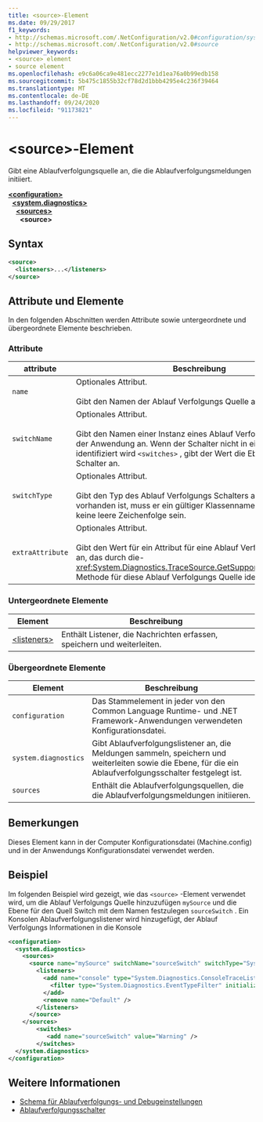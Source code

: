 ```yaml
---
title: <source>-Element
ms.date: 09/29/2017
f1_keywords:
- http://schemas.microsoft.com/.NetConfiguration/v2.0#configuration/system.diagnostics/sources/source
- http://schemas.microsoft.com/.NetConfiguration/v2.0#source
helpviewer_keywords:
- <source> element
- source element
ms.openlocfilehash: e9c6a06ca9e481ecc2277e1d1ea76a0b99edb158
ms.sourcegitcommit: 5b475c1855b32cf78d2d1bbb4295e4c236f39464
ms.translationtype: MT
ms.contentlocale: de-DE
ms.lasthandoff: 09/24/2020
ms.locfileid: "91173821"
---
```

# <a name="source-element"></a>\<source>-Element

Gibt eine Ablaufverfolgungsquelle an, die die Ablaufverfolgungsmeldungen initiiert.  

[**\<configuration>**](../configuration-element.md)\
&nbsp;&nbsp;[**\<system.diagnostics>**](system-diagnostics-element.md)\
&nbsp;&nbsp;&nbsp;&nbsp;[**\<sources>**](sources-element.md)\
&nbsp;&nbsp;&nbsp;&nbsp;&nbsp;&nbsp;**\<source>**

## <a name="syntax"></a>Syntax  
  
```xml  
<source>
  <listeners>...</listeners>  
</source>  
```  
  
## <a name="attributes-and-elements"></a>Attribute und Elemente  

 In den folgenden Abschnitten werden Attribute sowie untergeordnete und übergeordnete Elemente beschrieben.  
  
### <a name="attributes"></a>Attribute  
  
|attribute|Beschreibung|  
|---------------|-----------------|  
|`name`|Optionales Attribut.<br /><br /> Gibt den Namen der Ablauf Verfolgungs Quelle an.|  
|`switchName`|Optionales Attribut.<br /><br /> Gibt den Namen einer Instanz eines Ablauf Verfolgungs Switchs in der Anwendung an. Wenn der Schalter nicht in einem-Element identifiziert wird `<switches>` , gibt der Wert die Ebene für den Schalter an.|  
|`switchType`|Optionales Attribut.<br /><br /> Gibt den Typ des Ablauf Verfolgungs Schalters an. Wenn der Typ vorhanden ist, muss er ein gültiger Klassenname sein und darf keine leere Zeichenfolge sein.|  
|`extraAttribute`|Optionales Attribut.<br /><br /> Gibt den Wert für ein Attribut für eine Ablauf Verfolgungs Quelle an, das durch die- <xref:System.Diagnostics.TraceSource.GetSupportedAttributes%2A> Methode für diese Ablauf Verfolgungs Quelle identifiziert wird.|  
  
### <a name="child-elements"></a>Untergeordnete Elemente  
  
|Element|Beschreibung|  
|-------------|-----------------|  
|[\<listeners>](listeners-element-for-source.md)|Enthält Listener, die Nachrichten erfassen, speichern und weiterleiten.|  
  
### <a name="parent-elements"></a>Übergeordnete Elemente  
  
|Element|Beschreibung|  
|-------------|-----------------|  
|`configuration`|Das Stammelement in jeder von den Common Language Runtime- und .NET Framework-Anwendungen verwendeten Konfigurationsdatei.|  
|`system.diagnostics`|Gibt Ablaufverfolgungslistener an, die Meldungen sammeln, speichern und weiterleiten sowie die Ebene, für die ein Ablaufverfolgungsschalter festgelegt ist.|  
|`sources`|Enthält die Ablaufverfolgungsquellen, die die Ablaufverfolgungsmeldungen initiieren.|  
  
## <a name="remarks"></a>Bemerkungen  

 Dieses Element kann in der Computer Konfigurationsdatei (Machine.config) und in der Anwendungs Konfigurationsdatei verwendet werden.  
  
## <a name="example"></a>Beispiel  

 Im folgenden Beispiel wird gezeigt, wie das `<source>` -Element verwendet wird, um die Ablauf Verfolgungs Quelle hinzuzufügen `mySource` und die Ebene für den Quell Switch mit dem Namen festzulegen `sourceSwitch` . Ein Konsolen Ablaufverfolgungslistener wird hinzugefügt, der Ablauf Verfolgungs Informationen in die Konsole  
  
```xml  
<configuration>  
  <system.diagnostics>  
    <sources>  
      <source name="mySource" switchName="sourceSwitch" switchType="System.Diagnostics.SourceSwitch"  >  
        <listeners>  
          <add name="console" type="System.Diagnostics.ConsoleTraceListener" >  
            <filter type="System.Diagnostics.EventTypeFilter" initializeData="Error" />  
          </add>  
          <remove name="Default" />  
        </listeners>  
      </source>  
    </sources>  
        <switches>  
           <add name="sourceSwitch" value="Warning" />  
        </switches>
  </system.diagnostics>
</configuration>  
```  
  
## <a name="see-also"></a>Weitere Informationen

- [Schema für Ablaufverfolgungs- und Debugeinstellungen](index.md)
- [Ablaufverfolgungsschalter](../../../debug-trace-profile/trace-switches.md)
